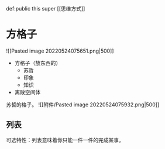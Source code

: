 def:public this super [[思维方式]]

# 方格子

![[Pasted image 20220524075651.png|500]]
- 方格子（放东西的）
	- 苏哲
	- 印象
	- 知识
- 离散空间体

苏哲的格子。
![[附件/Pasted image 20220524075932.png|500]]

## 列表

可选特性：列表意味着你只能一件一件的完成某事。